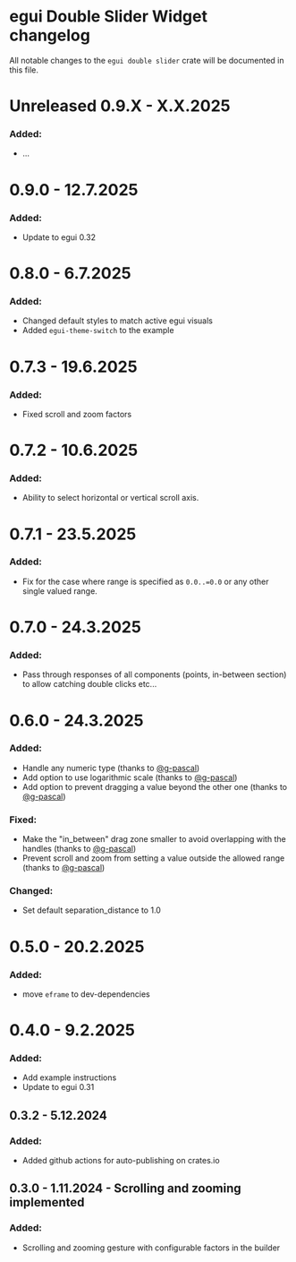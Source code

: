 # egui Double Slider Widget changelog

All notable changes to the `egui double slider` crate will be documented in this file.

# Unreleased 0.9.X - X.X.2025

### Added:

* ...

# 0.9.0 - 12.7.2025

### Added:

* Update to egui 0.32

# 0.8.0 - 6.7.2025

### Added:

* Changed default styles to match active egui visuals
* Added `egui-theme-switch` to the example

# 0.7.3 - 19.6.2025

### Added:

* Fixed scroll and zoom factors

# 0.7.2 - 10.6.2025

### Added:

* Ability to select horizontal or vertical scroll axis.

# 0.7.1 - 23.5.2025

### Added:

* Fix for the case where range is specified as `0.0..=0.0` or any other single valued range.

# 0.7.0 - 24.3.2025

### Added:

* Pass through responses of all components (points, in-between section) to allow catching double clicks etc...

# 0.6.0 - 24.3.2025

### Added:

* Handle any numeric type (thanks to [@g-pascal](https://github.com/g-pascal))
* Add option to use logarithmic scale (thanks to [@g-pascal](https://github.com/g-pascal))
* Add option to prevent dragging a value beyond the other one (thanks to [@g-pascal](https://github.com/g-pascal))

### Fixed:

* Make the "in_between" drag zone smaller to avoid overlapping with the handles (thanks
  to [@g-pascal](https://github.com/g-pascal))
* Prevent scroll and zoom from setting a value outside the allowed range (thanks
  to [@g-pascal](https://github.com/g-pascal))

### Changed:

* Set default separation_distance to 1.0

# 0.5.0 - 20.2.2025

### Added:

* move `eframe` to dev-dependencies

# 0.4.0 - 9.2.2025

### Added:

* Add example instructions
* Update to egui 0.31

## 0.3.2 - 5.12.2024

### Added:

* Added github actions for auto-publishing on crates.io

## 0.3.0 - 1.11.2024 - Scrolling and zooming implemented

### Added:

* Scrolling and zooming gesture with configurable factors in the builder


